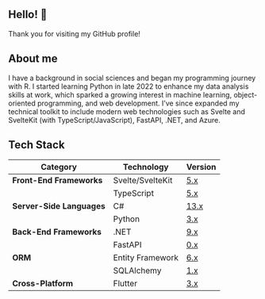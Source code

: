 ## Hello! 👋

Thank you for visiting my GitHub profile! 

## About me

I have a background in social sciences and began my programming journey with R. I started learning Python in late 2022 to enhance my data analysis skills at work, which sparked a growing interest in machine learning, object-oriented programming, and web development. I’ve since expanded my technical toolkit to include modern web technologies such as Svelte and SvelteKit (with TypeScript/JavaScript), FastAPI, .NET, and Azure. 

## Tech Stack

| **Category**              | **Technology**      | **Version**                                              |
|---------------------------|---------------------|-------------------------------------------------------|
| **Front-End Frameworks**  | Svelte/SvelteKit    | [5.x](https://svelte.dev/)                        |
|                           | TypeScript          | [5.x](https://www.typescriptlang.org/)        |
| **Server-Side Languages** | C#                  | [13.x](https://docs.microsoft.com/en-us/dotnet/csharp/)|
|                           | Python              | [3.x](https://www.python.org/)                   |
| **Back-End Frameworks**   | .NET                | [9.x](https://dotnet.microsoft.com/)                |
|                           | FastAPI             | [0.x](https://fastapi.tiangolo.com/)             |
| **ORM**                   | Entity Framework    | [6.x](https://docs.microsoft.com/en-us/ef/)|
|                           | SQLAlchemy          | [1.x](https://www.sqlalchemy.org/)            |
| **Cross-Platform**        | Flutter             | [3.x](https://flutter.dev/)                      |

<!--
**zachhollow/zachhollow** is a ✨ _special_ ✨ repository because its `README.md` (this file) appears on your GitHub profile.
